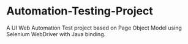 # Automation-Testing-Project
A UI Web Automation Test project based on Page Object Model using Selenium WebDriver with Java binding.
